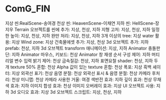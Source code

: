 # ComG_FIN
지상 씬:RealScene-송여경
천상 씬: HeavenScene-이채연
지하 씬: HellScene-장지우
Terrain 오브젝트를 씬에 추가: 지상, 천상, 지하
지형 고저: 지상, 천상, 지하
일정한 높이: 지상, 천상, 지하
완만 처리: 지상, 천상, 지하
3개 이상의 tree: 지상
water 활용: 지상
Wind zone: 지상
건축물에셋 추가: 지상, 천상
3d 오브젝트 추가: 지하
prefab: 천상, 지하
3d 오브젝트 transform 애니메이션: 지상, 지하
Animator 충돌판단: 지하
Animator 마우스, 키보드: 천상
Animator 창 재생 순서 구성 제어: 지하
머티리얼 변수 입력 밝기 제어: 천상
금속질감: 천상, 지하
표면요철 shader: 천상, 지하
두 개 texture 50% 혼합: 천상
Alpha 값이 있는 texture 혼합: 천상
폭포: 지상
흑백 셰이터: 지상
외곽선 표기: 천상
음영 분절: 천상
외곽선 표시 & 음영 분절: 천상
카메라 후처리: 천상
미니맵: 천상
카메라 사용한 거울: 여경
색반전 효과: 지하
깊이 효과: 천상
무채색 효과: 지하
이미지 합성 효과: 천상
이미지 오버레이 효과: 지상
UI 오브젝트 사용: 지하
3d 오디오 효과: 지상
3d 오브젝트 스크립트: 지상, 천상, 지하
